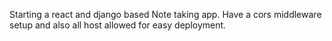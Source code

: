 Starting a react and django based Note taking app.
Have a cors middleware setup and also all host allowed for easy deployment.


